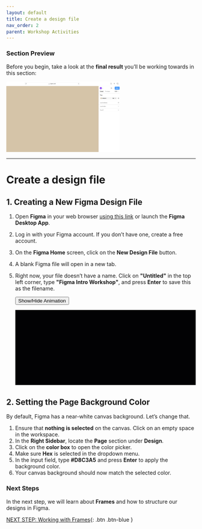 ```yaml
---
layout: default
title: Create a design file
nav_order: 2
parent: Workshop Activities
---
```


### Section Preview  

Before you begin, take a look at the **final result** you’ll be working towards in this section:  

<img src="images/page-bg-final.png" style="width:60%;" alt="Final Portfolio Page Design">  

---

# Create a design file

## 1. Creating a New Figma Design File  

1. Open **Figma** in your web browser [using this link](https://www.figma.com) or launch the **Figma Desktop App**.  
2. Log in with your Figma account. If you don’t have one, create a free account.  
3. On the **Figma Home** screen, click on the **New Design File** button.  
4. A blank Figma file will open in a new tab.  
5. Right now, your file doesn’t have a name. Click on **"Untitled"** in the top left corner, type **"Figma Intro Workshop"**, and press **Enter** to save this as the filename.

    <button onclick="toggle('gif1')">Show/Hide Animation</button>
    <div id="gif1">
    <img src="images/create-design.gif">
    </div>
    
## 2. Setting the Page Background Color  

By default, Figma has a near-white canvas background. Let’s change that.  

1. Ensure that **nothing is selected** on the canvas. Click on an empty space in the workspace.  
2. In the **Right Sidebar**, locate the **Page** section under **Design**.  
3. Click on the **color box** to open the color picker.  
4. Make sure **Hex** is selected in the dropdown menu.  
5. In the input field, type **#D8C3A5** and press **Enter** to apply the background color.
6. Your canvas background should now match the selected color.  

### Next Steps  
In the next step, we will learn about **Frames** and how to structure our designs in Figma.  

<script>  

    function toggle(input) {
        var x = document.getElementById(input);
        if (x.style.display === "none") {
            x.style.display = "block";
        } else {
            x.style.display = "none";
        }
    }
</script>
[NEXT STEP: Working with Frames](desktop-frame.html){: .btn .btn-blue }  
